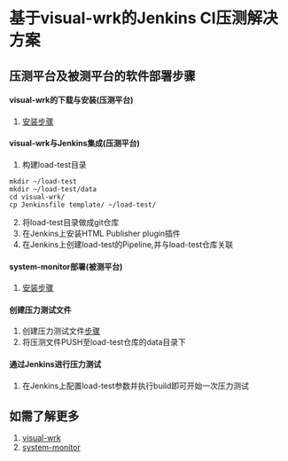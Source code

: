 # 基于visual-wrk的Jenkins CI压测解决方案

## 压测平台及被测平台的软件部署步骤

#### visual-wrk的下载与安装(压测平台)
1. [安装步骤](https://github.com/NavInfoNC/visual-wrk/blob/master/docs/visual-wrk-blog.md#3-%E4%B8%8B%E8%BD%BD%E4%B8%8E%E5%AE%89%E8%A3%85)

#### visual-wrk与Jenkins集成(压测平台)
1. 构建load-test目录
```
mkdir ~/load-test
mkdir ~/load-test/data
cd visual-wrk/
cp Jenkinsfile template/ ~/load-test/
```
2. 将load-test目录做成git仓库
3. 在Jenkins上安装HTML Publisher plugin插件
4. 在Jenkins上创建load-test的Pipeline,并与load-test仓库关联

#### system-monitor部署(被测平台)
1. [安装步骤](https://github.com/NavInfoNC/system-monitor/blob/master/README.rst)

#### 创建压力测试文件
1. 创建压力测试文件[步骤](https://github.com/NavInfoNC/visual-wrk/blob/master/docs/visual-wrk-blog.md#5-%E4%BD%BF%E7%94%A8%E6%96%B9%E6%B3%95)
2. 将压测文件PUSH至load-test仓库的data目录下

#### 通过Jenkins进行压力测试
1. 在Jenkins上配置load-test参数并执行build即可开始一次压力测试

## 如需了解更多
1. [visual-wrk](https://github.com/NavInfoNC/visual-wrk)
2. [system-monitor](https://github.com/NavInfoNC/system-monitor)
